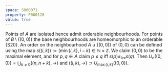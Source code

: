 ```yaml
---
space: S000071
property: P000120
value: true
---
```


Points of $A$ are isolated hence admit orderable neighbourhoods.
For points of $B\setminus\{(0,0)\}$ the base neighbourhoods are homeomorphic to an orderable {S20}.
An order on the neighbourhood $A\cup\{(0,0)\}$ of $(0,0)$ can be defined using the map
$s((i,k)):=(\min\{i,k\},i-k)\in\mathbb N\times\mathbb Z$.
We claim $(0,0)$ to be the maximal element,
and for $p,q\in A$ claim $p\leq q$ iff $s(p)\leq_{lex}s(q)$. Then $U_n((0,0))=\bigcup_{k\geq 0}((n,n+k),\rightarrow)$ and $((i,k),\rightarrow)\supset U_{\max\{i,k\}}((0,0))$.
